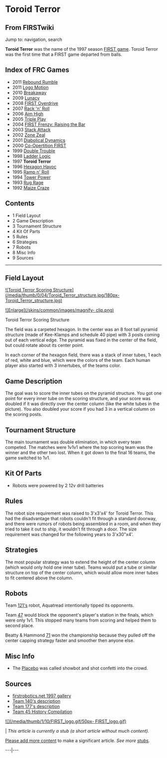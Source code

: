 # Toroid Terror

## From FIRSTwiki

Jump to: navigation, search

**Toroid Terror** was the name of the 1997 season [FIRST game](FRC_Games "FRC Games"). Toroid Terror was the first time that a FIRST game departed from balls.

## Index of FRC Games

- 2011 [Rebound Rumble](Rebound_Rumble "Rebound Rumble")
- 2011 [Logo Motion](Logo_Motion "Logo Motion")
- 2010 [Breakaway](Breakaway "Breakaway")
- 2009 [Lunacy](Lunacy "Lunacy")
- 2008 [FIRST Overdrive](FIRST_Overdrive "FIRST Overdrive")
- 2007 [Rack 'n' Roll](Rack_%27n%27_Roll "Rack 'n' Roll")
- 2006 [Aim High](aim-high)
- 2005 [Triple Play](triple-play)
- 2004 [FIRST Frenzy: Raising the Bar](FIRST_Frenzy:_Raising_the_Bar "FIRST Frenzy: Raising the Bar")
- 2003 [Stack Attack](Stack_Attack "Stack Attack")
- 2002 [Zone Zeal](Zone_Zeal "Zone Zeal")
- 2001 [Diabolical Dynamics](Diabolical_Dynamics "Diabolical Dynamics")
- 2000 [Co-Opertition FIRST](Co-Opertition_FIRST "Co-Opertition FIRST")
- 1999 [Double Trouble](Double_Trouble "Double Trouble")
- 1998 [Ladder Logic](Ladder_Logic "Ladder Logic")
- 1997 **Toroid Terror**
- 1996 [Hexagon Havoc](Hexagon_Havoc "Hexagon Havoc")
- 1995 [Ramp n' Roll](Ramp_n%27_Roll "Ramp n' Roll")
- 1994 [Tower Power](Tower_Power "Tower Power")
- 1993 [Rug Rage](Rug_Rage "Rug Rage")
- 1992 [Maize Craze](Maize_Craze "Maize Craze")

## Contents

- 1 Field Layout
- 2 Game Description
- 3 Tournament Structure
- 4 Kit Of Parts
- 5 Rules
- 6 Strategies
- 7 Robots
- 8 Misc Info
- 9 Sources

--------------------------------------------------------------------------------

## Field Layout

[![Toroid Terror Scoring
Structure](/media/thumb/0/04/Toroid_Terror_structure.jpg/180px-
Toroid_Terror_structure.jpg)](Image:Toroid_Terror_structure.jpg "Toroid Terror Scoring Structure")

[![Enlarge](/skins/common/images/magnify-
clip.png)](Image:Toroid_Terror_structure.jpg "Enlarge")

Toroid Terror Scoring Structure

The field was a carpeted hexagon. In the center was an 8 foot tall pyramid structure (made of Kee-Klamps and schedule 40 pipe) with 3 posts coming out of each vertical edge. The pyramid was fixed in the center of the field, but could rotate about its center point.

In each corner of the hexagon field, there was a stack of inner tubes, 1 each of red, white and blue, which were the colors of the team. Each human player also started with 3 innertubes, of the teams color.

## Game Description

The goal was to score the inner tubes on the pyramid structure. You got one point for every inner tube on the scoring structure, and your score was doubled if it was directly over the center column (like the white tubes in the picture). You also doubled your score if you had 3 in a vertical column on the scoring posts.

## Tournament Structure

The main tournament was double elimination, in which every team competed. The matches were 1v1v1 where the top scoring team was the winner and the other two lost. When it got down to the final 16 teams, the game switched to 1v1.

## Kit Of Parts

- Robots were powered by 2 12v drill batteries

## Rules

The robot size requirement was raised to 3'x3'x4' for Toroid Terror. This had the disadvantage that robots couldn't fit through a standard doorway, and there were rumors of robots being assembled in a room, and when they tried to take it out to ship, it wouldn't fit through a door. The size requirement was changed for the following years to 3'x30"x4'.

## Strategies

The most popular strategy was to extend the height of the center column (which would only hold one inner tube). Teams would put a tube or similar structure on top of the center column, which would allow more inner tubes to fit centered above the column.

## Robots

Team [121's](121 "121") robot, Aquatread intentionally tipped its opponents.

Team [47](47 "47") would block the opponent's player's station in the finals, which were only 1v1\. This stopped many teams from scoring and helped them to second place.

Beatty & Hammond [71](71 "71") won the championship because they pulled off the center capping strategy faster and smoother then anyone else.

## Misc Info

- The [Placebo](Placebo "Placebo") was called showbot and shot confetti into the crowd.

## Sources

- [firstrobotics.net 1997 gallery](http://firstrobotics.net/97Gallery/index.htm "http://firstrobotics.net/97Gallery/index.htm")
- [Team 140's description](http://www.surko.net/first/competition/1997/index.html "http://www.surko.net/first/competition/1997/index.html")
- [Team 177's description](http://www.swindsor.k12.ct.us/Highschool/activities/clubs/first/1997.html "http://www.swindsor.k12.ct.us/Highschool/activities/clubs/first/1997.html")
- [Team 45 History Compilation](http://www.technokats.org/historyproject.php "http://www.technokats.org/historyproject.php")

[![](/media/thumb/1/10/FIRST_logo.gif/50px-
FIRST_logo.gif)](Image:FIRST_logo.gif)

| _This article is currently a stub (a short article without much content)._

[Please add more content](http://www.firstwiki.net/index.php?title=Toroid_Terror&action=edit "http://www.firstwiki.net/index.php?title=Toroid_Terror&action=edit") to make a significant article. _See more [stubs](Special:Shortpages "Special:Shortpages")._

---|---
